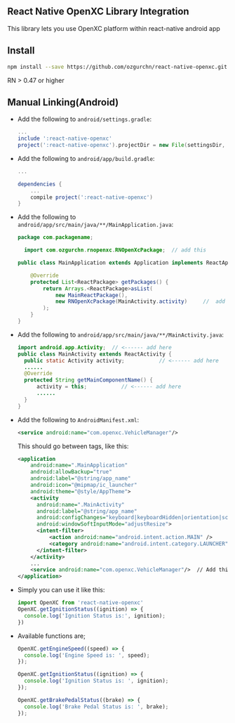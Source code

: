 ## React Native OpenXC Library Integration
This library lets you use OpenXC platform within react-native android app


## Install
```sh
npm install --save https://github.com/ozgurchn/react-native-openxc.git
```

RN > 0.47 or higher

## Manual Linking(Android)

* Add the following to `android/settings.gradle`:

    ```gradle
    ...
    include ':react-native-openxc'
    project(':react-native-openxc').projectDir = new File(settingsDir, '../node_modules/react-native-openxc/android')
    ```

* Add the following to `android/app/build.gradle`:
    ```gradle
    ...

    dependencies {
        ...
        compile project(':react-native-openxc')
    }
    ```
* Add the following to `android/app/src/main/java/**/MainApplication.java`:

    ```java
    package com.packagename;

      import com.ozgurchn.rnopenxc.RNOpenXcPackage;  // add this

    public class MainApplication extends Application implements ReactApplication {

        @Override
        protected List<ReactPackage> getPackages() {
            return Arrays.<ReactPackage>asList(
                new MainReactPackage(),
                new RNOpenXcPackage(MainActivity.activity)     //  add this line here
            );
        }
    }
    ```

* Add the following to `android/app/src/main/java/**/MainActivity.java`:

  ```java
  import android.app.Activity;  // <------ add here
  public class MainActivity extends ReactActivity {
    public static Activity activity;           // <------ add here
    ......
    @Override
    protected String getMainComponentName() {
        activity = this;           // <------ add here
        ......
    }
  }
  ```

* Add the following to `AndroidManifest.xml`:

    ```xml
    <service android:name="com.openxc.VehicleManager"/>
    ```

  This should go between <application> tags, like this:

    ```xml
    <application
        android:name=".MainApplication"
        android:allowBackup="true"
        android:label="@string/app_name"
        android:icon="@mipmap/ic_launcher"
        android:theme="@style/AppTheme">
        <activity
          android:name=".MainActivity"
          android:label="@string/app_name"
          android:configChanges="keyboard|keyboardHidden|orientation|screenSize"
          android:windowSoftInputMode="adjustResize">
          <intent-filter>
              <action android:name="android.intent.action.MAIN" />
              <category android:name="android.intent.category.LAUNCHER" />
          </intent-filter>
        </activity>
        ...
        <service android:name="com.openxc.VehicleManager"/>  // Add this line here
    </application>
    ```


* Simply you can use it like this:

    ```javascript
    import OpenXC from 'react-native-openxc'
    OpenXC.getIgnitionStatus((ignition) => {
      console.log('Ignition Status is:', ignition);
    })
    ```

* Available functions are;

  ```javascript
  OpenXC.getEngineSpeed((speed) => {
    console.log('Engine Speed is: ', speed);
  });

  OpenXC.getIgnitionStatus((ignition) => {
    console.log('Ignition Status is: ', ignition);
  });

  OpenXC.getBrakePedalStatus((brake) => {
    console.log('Brake Pedal Status is: ', brake);
  });
  ```
